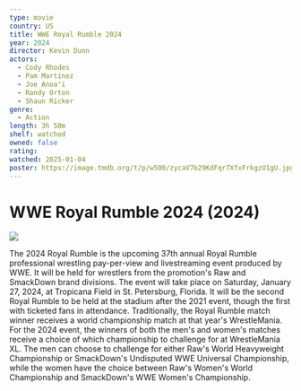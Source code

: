 ```yaml
---
type: movie
country: US
title: WWE Royal Rumble 2024
year: 2024
director: Kevin Dunn
actors:
  - Cody Rhodes
  - Pam Martinez
  - Joe Anoaʻi
  - Randy Orton
  - Shaun Ricker
genre:
  - Action
length: 3h 50m
shelf: watched
owned: false
rating:
watched: 2025-01-04
poster: https://image.tmdb.org/t/p/w500/zycaV7b29KdFqr7XfxFrkgzU1gU.jpg
---
```


# WWE Royal Rumble 2024 (2024)

![](https://image.tmdb.org/t/p/w500/zycaV7b29KdFqr7XfxFrkgzU1gU.jpg)

The 2024 Royal Rumble is the upcoming 37th annual Royal Rumble professional wrestling pay-per-view and livestreaming event produced by WWE. It will be held for wrestlers from the promotion's Raw and SmackDown brand divisions. The event will take place on Saturday, January 27, 2024, at Tropicana Field in St. Petersburg, Florida. It will be the second Royal Rumble to be held at the stadium after the 2021 event, though the first with ticketed fans in attendance.  Traditionally, the Royal Rumble match winner receives a world championship match at that year's WrestleMania. For the 2024 event, the winners of both the men's and women's matches receive a choice of which championship to challenge for at WrestleMania XL. The men can choose to challenge for either Raw's World Heavyweight Championship or SmackDown's Undisputed WWE Universal Championship, while the women have the choice between Raw's Women's World Championship and SmackDown's WWE Women's Championship.